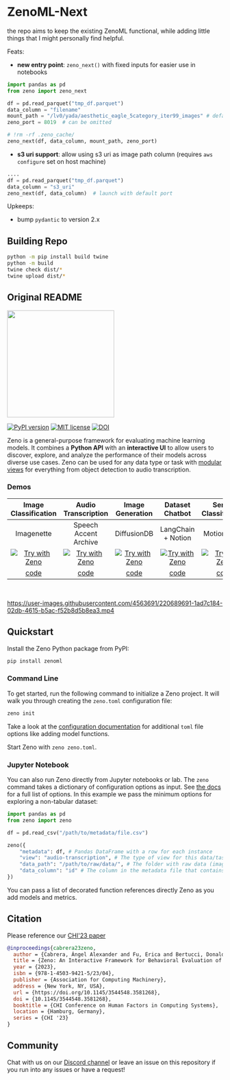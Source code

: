 # ZenoML-Next

the repo aims to keep the existing ZenoML functional, while adding little things that I might personally find helpful.


Feats:

- **new entry point**:  `zeno_next()` with fixed inputs for easier use in notebooks
```python
import pandas as pd
from zeno import zeno_next

df = pd.read_parquet("tmp_df.parquet")
data_column = "filename"
mount_path = "/lv0/yada/aesthetic_eagle_5category_iter99_images" # defaults to "" if not specified
zeno_port = 8019  # can be omitted

# !rm -rf .zeno_cache/
zeno_next(df, data_column, mount_path, zeno_port)
```

- **s3 uri support**: allow using s3 uri as image path column (requires `aws configure` set on host machine)

```python
....
df = pd.read_parquet("tmp_df.parquet")
data_column = "s3_uri"
zeno_next(df, data_column)  # launch with default port
```




Upkeeps:

- bump `pydantic` to version 2.x

## Building Repo

```bash
python -m pip install build twine
python -m build
twine check dist/*
twine upload dist/*
```



## Original README


<img src="https://zenoml.com/img/zeno.png" width="250px"/>

[![PyPI version](https://badge.fury.io/py/zenoml-next.svg)](https://badge.fury.io/py/zenoml-next)
[![MIT license](https://img.shields.io/badge/License-MIT-blue.svg)](https://lbesson.mit-license.org/)
[![DOI](https://img.shields.io/badge/doi-10.1145%2F3544548.3581268-red)](https://cabreraalex.com/paper/zeno)

Zeno is a general-purpose framework for evaluating machine learning models.
It combines a **Python API** with an **interactive UI** to allow users to discover, explore, and analyze the performance of their models across diverse use cases.
Zeno can be used for any data type or task with [modular views](https://zenoml.com/docs/views/) for everything from object detection to audio transcription.

### Demos

|                                    **Image Classification**                                     |                                         **Audio Transcription**                                          |                                       **Image Generation**                                       |                                        **Dataset Chatbot**                                        |                                       **Sensor Classification**                                        |
| :---------------------------------------------------------------------------------------------: | :------------------------------------------------------------------------------------------------------: | :----------------------------------------------------------------------------------------------: | :-----------------------------------------------------------------------------------------------: | :----------------------------------------------------------------------------------------------------: |
|                                           Imagenette                                            |                                          Speech Accent Archive                                           |                                           DiffusionDB                                            |                                        LangChain + Notion                                         |                                              MotionSense                                               |
| [![Try with Zeno](https://zenoml.com/img/zeno-badge.svg)](https://zeno-ml-imagenette.hf.space/) | [![Try with Zeno](https://zenoml.com/img/zeno-badge.svg)](https://zeno-ml-audio-transcription.hf.space/) | [![Try with Zeno](https://zenoml.com/img/zeno-badge.svg)](https://zeno-ml-diffusiondb.hf.space/) | [![Try with Zeno](https://zenoml.com/img/zeno-badge.svg)](https://zeno-ml-langchain-qa.hf.space/) | [![Try with Zeno](https://zenoml.com/img/zeno-badge.svg)](https://zeno-ml-imu-classification.hf.space) |
|               [code](https://huggingface.co/spaces/zeno-ml/imagenette/tree/main)                |               [code](https://huggingface.co/spaces/zeno-ml/audio-transcription/tree/main)                |               [code](https://huggingface.co/spaces/zeno-ml/diffusiondb/tree/main)                |            [code](https://huggingface.co/spaces/zeno-ml/audio-transcription/tree/main)            |               [code](https://huggingface.co/spaces/zeno-ml/imu-classification/tree/main)               |

<br />

https://user-images.githubusercontent.com/4563691/220689691-1ad7c184-02db-4615-b5ac-f52b8d5b8ea3.mp4

## Quickstart

Install the Zeno Python package from PyPI:

```bash
pip install zenoml
```

### Command Line

To get started, run the following command to initialize a Zeno project. It will walk you through creating the `zeno.toml` configuration file:

```bash
zeno init
```

Take a look at the [configuration documentation](https://zenoml.com/docs/configuration) for additional `toml` file options like adding model functions.

Start Zeno with `zeno zeno.toml`.

### Jupyter Notebook

You can also run Zeno directly from Jupyter notebooks or lab. The `zeno` command takes a dictionary of configuration options as input. See [the docs](https://zenoml.com/docs/configuration) for a full list of options. In this example we pass the minimum options for exploring a non-tabular dataset:

```python
import pandas as pd
from zeno import zeno

df = pd.read_csv("/path/to/metadata/file.csv")

zeno({
    "metadata": df, # Pandas DataFrame with a row for each instance
    "view": "audio-transcription", # The type of view for this data/task
    "data_path": "/path/to/raw/data/", # The folder with raw data (images, audio, etc.)
    "data_column": "id" # The column in the metadata file that contains the relative paths of files in data_path
})

```

You can pass a list of decorated function references directly Zeno as you add models and metrics.

## Citation

Please reference our [CHI'23 paper](https://arxiv.org/pdf/2302.04732.pdf)

```bibtex
@inproceedings{cabrera23zeno,
  author = {Cabrera, Ángel Alexander and Fu, Erica and Bertucci, Donald and Holstein, Kenneth and Talwalkar, Ameet and Hong, Jason I. and Perer, Adam},
  title = {Zeno: An Interactive Framework for Behavioral Evaluation of Machine Learning},
  year = {2023},
  isbn = {978-1-4503-9421-5/23/04},
  publisher = {Association for Computing Machinery},
  address = {New York, NY, USA},
  url = {https://doi.org/10.1145/3544548.3581268},
  doi = {10.1145/3544548.3581268},
  booktitle = {CHI Conference on Human Factors in Computing Systems},
  location = {Hamburg, Germany},
  series = {CHI '23}
}
```

## Community

Chat with us on our [Discord channel](https://discord.gg/km62pDKAkE) or leave an issue on this repository if you run into any issues or have a request!
